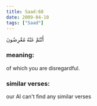 ```yaml
---
title: Saad:68
date: 2009-04-10
tags: ["Saad"]
---
```

أَنْتُمْ عَنْهُ مُعْرِضُونَ
### meaning: 
of which you are disregardful.
### similar verses: 

our AI can't find any similar verses




